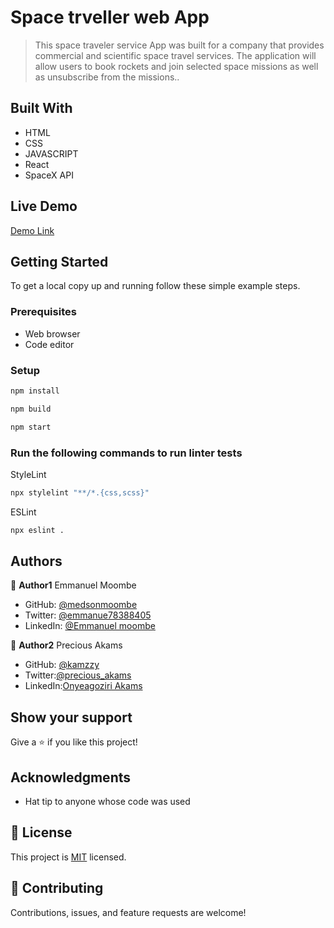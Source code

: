 # Space trveller web App

> This space traveler service App was built for a company that provides commercial and scientific space travel services. The application will allow users to book rockets and join selected space missions as well as unsubscribe from the missions..



## Built With

- HTML
- CSS
- JAVASCRIPT
- React
- SpaceX API

## Live Demo 
[Demo Link](https://spacetravellershub.onrender.com/)



## Getting Started


To get a local copy up and running follow these simple example steps.

### Prerequisites

- Web browser
- Code editor

### Setup


```bash
npm install
```

```bash
npm build
```

```bash
npm start
```

### Run the following commands to run linter tests


StyleLint
```bash
npx stylelint "**/*.{css,scss}"
```

ESLint
```bash
npx eslint .
```



## Authors

👤 **Author1** Emmanuel Moombe

- GitHub: [@medsonmoombe](https://github.com/medsonmoombe)
- Twitter: [@emmanue78388405](https://twitter.com/@emmanue78388405)
- LinkedIn: [@Emmanuel moombe](https://www.linkedin.com/in/emmanuel-moombe-821918230/)

 👤 **Author2** Precious Akams
* GitHub: [@kamzzy](https://github.com/kamzzy)
* Twitter:[@precious_akams](https://twitter.com/precious_akams)
* LinkedIn:[Onyeagoziri Akams](https://www.linkedin.com/in/onyeagoziri-akams/)


## Show your support

Give a ⭐️ if you like this project!

## Acknowledgments

- Hat tip to anyone whose code was used

## 📝 License

This project is [MIT](https://github.com/medsonmoombe/react-redux-group-project/blob/dev/LICENSE) licensed.

## 🤝 Contributing

Contributions, issues, and feature requests are welcome!

